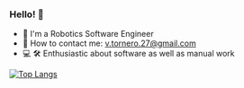 ### Hello! 👋

<!--
**Veronica274/Veronica274** is a ✨ _special_ ✨ repository because its `README.md` (this file) appears on your GitHub profile.

Here are some ideas to get you started:

- 🔭 I’m currently working on ...
- 🌱 I’m currently learning ...
- 👯 I’m looking to collaborate on ...
- 🤔 I’m looking for help with ...
- 💬 Ask me about ...
- 📫 How to reach me: ...
- 😄 Pronouns: ...
- ⚡ Fun fact: ...
-->
+ 🤖 I'm a Robotics Software Engineer
+ 📩 How to contact me: v.tornero.27@gmail.com
+ 💻 🛠️ Enthusiastic about software as well as manual work

[![Top Langs](https://github-readme-stats.vercel.app/api/top-langs/?username=Veronica274)](https://github.com/anuraghazra/github-readme-stats)
